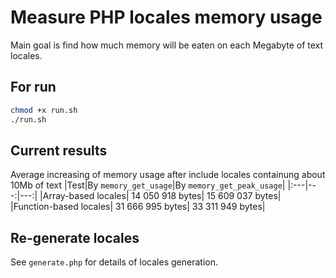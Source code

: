 # Measure PHP locales memory usage

Main goal is find how much memory will be eaten on each Megabyte of text locales.

## For run

```sh
chmod +x run.sh
./run.sh
```

## Current results

Average increasing of memory usage after include locales containung about 10Mb of text
|Test|By `memory_get_usage`|By `memory_get_peak_usage`|
|:---|---:|---:|
|Array-based locales| 14 050 918 bytes| 15 609 037 bytes|
|Function-based locales| 31 666 995 bytes| 33 311 949 bytes|


## Re-generate locales
See `generate.php` for details of locales generation.
